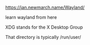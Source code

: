 https://jan.newmarch.name/Wayland/

learn wayland from here


XDG stands for the X Desktop Group

That directory is typically /run/user/<user-id>
